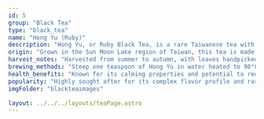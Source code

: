 ```yaml
---
id: 5
group: "Black Tea"
type: "black_tea"
name: "Hong Yu (Ruby)"
description: "Hong Yu, or Ruby Black Tea, is a rare Taiwanese tea with a rich, fruity flavor and hints of mint and cinnamon."
origin: "Grown in the Sun Moon Lake region of Taiwan, this tea is made from a hybrid tea plant."
harvest_notes: "Harvested from summer to autumn, with leaves handpicked for quality."
brewing_methods: "Steep one teaspoon of Hong Yu in water heated to 90°C-95°C (194°F-203°F) for 3-4 minutes."
health_benefits: "Known for its calming properties and potential to reduce inflammation."
popularity: "Highly sought after for its complex flavor profile and rarity."
imgFolder: "blackteaimages"

layout: ../../../layouts/teaPage.astro
---
```

